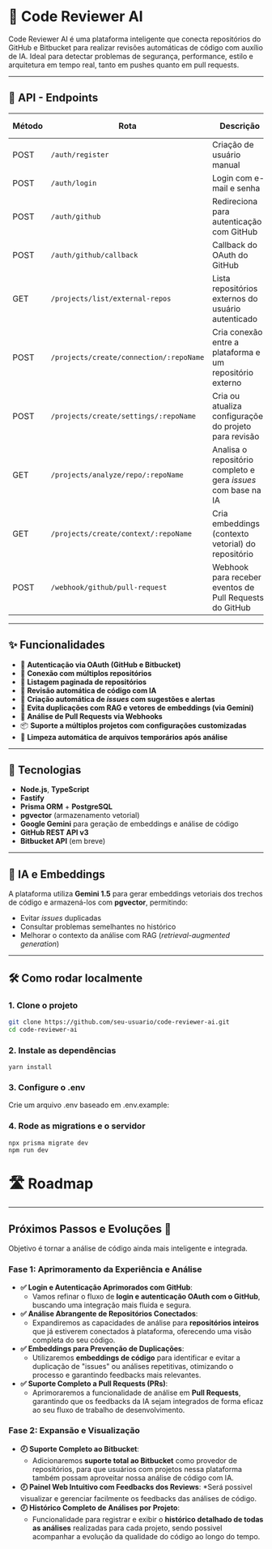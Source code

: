 # 🤖 Code Reviewer AI

Code Reviewer AI é uma plataforma inteligente que conecta repositórios do GitHub e Bitbucket para realizar revisões automáticas de código com auxílio de IA. Ideal para detectar problemas de segurança, performance, estilo e arquitetura em tempo real, tanto em pushes quanto em pull requests.

---
## 📡 API - Endpoints

| Método | Rota                                         | Descrição                                                                 | Protegido por JWT |
|--------|----------------------------------------------|---------------------------------------------------------------------------|-------------------|
| POST   | `/auth/register`                             | Criação de usuário manual                                                | ❌                |
| POST   | `/auth/login`                                | Login com e-mail e senha                                                 | ❌                |
| POST   | `/auth/github`                               | Redireciona para autenticação com GitHub                                 | ❌                |
| POST   | `/auth/github/callback`                      | Callback do OAuth do GitHub                                              | ❌                |
| GET    | `/projects/list/external-repos`              | Lista repositórios externos do usuário autenticado                       | ✅                |
| POST   | `/projects/create/connection/:repoName`      | Cria conexão entre a plataforma e um repositório externo                 | ✅                |
| POST   | `/projects/create/settings/:repoName`        | Cria ou atualiza configurações do projeto para revisão                   | ✅                |
| GET    | `/projects/analyze/repo/:repoName`           | Analisa o repositório completo e gera _issues_ com base na IA            | ✅                |
| GET    | `/projects/create/context/:repoName`         | Cria embeddings (contexto vetorial) do repositório                       | ✅                |
| POST   | `/webhook/github/pull-request`               | Webhook para receber eventos de Pull Requests do GitHub                  | ❌ (Webhook)      |


---
## ✨ Funcionalidades

- 🔐 **Autenticação via OAuth (GitHub e Bitbucket)**
- 🔗 **Conexão com múltiplos repositórios**
- 📁 **Listagem paginada de repositórios**
- 🤖 **Revisão automática de código com IA**
- 📄 **Criação automática de _issues_ com sugestões e alertas**
- 🧠 **Evita duplicações com RAG e vetores de embeddings (via Gemini)**
- 🔄 **Análise de Pull Requests via Webhooks**
- 📦 **Suporte a múltiplos projetos com configurações customizadas**
- 🧹 **Limpeza automática de arquivos temporários após análise**

---

## 🚀 Tecnologias

- **Node.js**, **TypeScript**
- **Fastify**
- **Prisma ORM** + **PostgreSQL**
- **pgvector** (armazenamento vetorial)
- **Google Gemini** para geração de embeddings e análise de código
- **GitHub REST API v3**
- **Bitbucket API** (em breve)

---

## 🧠 IA e Embeddings

A plataforma utiliza **Gemini 1.5** para gerar embeddings vetoriais dos trechos de código e armazená-los com **pgvector**, permitindo:

- Evitar _issues_ duplicadas
- Consultar problemas semelhantes no histórico
- Melhorar o contexto da análise com RAG (_retrieval-augmented generation_)

---

## 🛠️ Como rodar localmente
### 1. Clone o projeto

```bash
git clone https://github.com/seu-usuario/code-reviewer-ai.git
cd code-reviewer-ai
```
### 2. Instale as dependências

```
yarn install
```

### 3. Configure o .env
Crie um arquivo .env baseado em .env.example:


### 4. Rode as migrations e o servidor

```
npx prisma migrate dev
npm run dev
```

# 🛣️ Roadmap

---

## Próximos Passos e Evoluções 🚀

Objetivo é tornar a análise de código ainda mais inteligente e integrada.

### Fase 1: Aprimoramento da Experiência e Análise

* **✅ Login e Autenticação Aprimorados com GitHub**:
    * Vamos refinar o fluxo de **login e autenticação OAuth com o GitHub**, buscando uma integração mais fluida e segura.
* **✅ Análise Abrangente de Repositórios Conectados**:
    * Expandiremos as capacidades de análise para **repositórios inteiros** que já estiverem conectados à plataforma, oferecendo uma visão completa do seu código.
* **✅ Embeddings para Prevenção de Duplicações**:
    * Utilizaremos **embeddings de código** para identificar e evitar a duplicação de "issues" ou análises repetitivas, otimizando o processo e garantindo feedbacks mais relevantes.
* **✅ Suporte Completo a Pull Requests (PRs)**:
    * Aprimoraremos a funcionalidade de análise em **Pull Requests**, garantindo que os feedbacks da IA sejam integrados de forma eficaz ao seu fluxo de trabalho de desenvolvimento.

### Fase 2: Expansão e Visualização

* **🕗 Suporte Completo ao Bitbucket**:
    * Adicionaremos **suporte total ao Bitbucket** como provedor de repositórios, para que usuários com projetos nessa plataforma também possam aproveitar nossa análise de código com IA.
* **🕗 Painel Web Intuitivo com Feedbacks dos Reviews**:
    *Será possivel visualizar e gerenciar facilmente os feedbacks das análises de código.
* **🕗 Histórico Completo de Análises por Projeto**:
    * Funcionalidade para registrar e exibir o **histórico detalhado de todas as análises** realizadas para cada projeto, sendo possivel acompanhar a evolução da qualidade do código ao longo do tempo.
